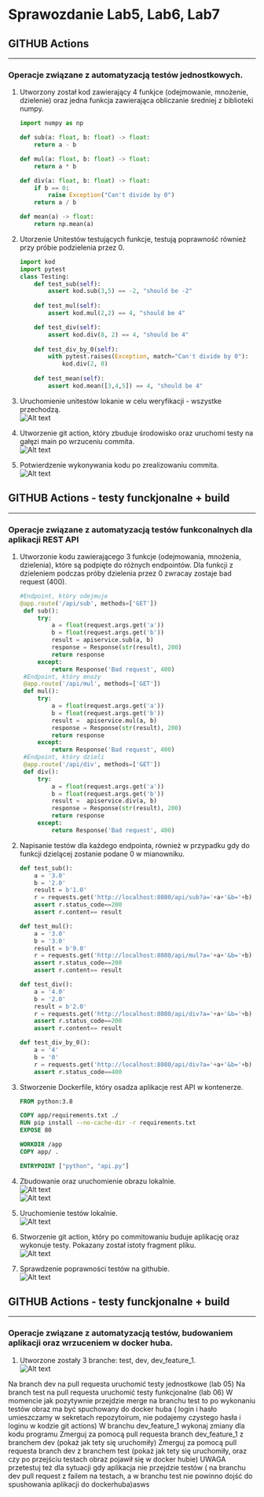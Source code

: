 # Sprawozdanie Lab5, Lab6, Lab7

## GITHUB Actions
---

### Operacje związane z automatyzacją testów jednostkowych.

1. Utworzony został kod zawierający 4 funkjce (odejmowanie, mnożenie, dzielenie) oraz jedna funkcja zawierająca obliczanie średniej z biblioteki numpy.
    ```python
    import numpy as np

    def sub(a: float, b: float) -> float:
        return a - b

    def mul(a: float, b: float) -> float:
        return a * b

    def div(a: float, b: float) -> float:
        if b == 0:
            raise Exception("Can't divide by 0")
        return a / b

    def mean(a) -> float:
        return np.mean(a)
    ```

2. Utorzenie Unitestów testujących funkcje, testują poprawność również przy próbie podzielenia przez 0.
    ```python
    import kod
    import pytest
    class Testing:
        def test_sub(self):
            assert kod.sub(3,5) == -2, "should be -2"
        
        def test_mul(self):
            assert kod.mul(2,2) == 4, "should be 4"

        def test_div(self):
            assert kod.div(8, 2) == 4, "should be 4"
            
        def test_div_by_0(self):
            with pytest.raises(Exception, match="Can't divide by 0"):
                kod.div(2, 0) 
                
        def test_mean(self):
            assert kod.mean([3,4,5]) == 4, "should be 4"
    ```

2. Uruchomienie unitestów lokanie w celu weryfikacji - wszystke przechodzą.
    <br>
    ![Alt text](ss/Lab5/test%20local.PNG)

3. Utworzenie git action, który zbuduje środowisko oraz uruchomi testy na gałęzi main po wrzuceniu commita.
    <br>
    ![Alt text](ss/Lab5/workflow.PNG)

4. Potwierdzenie wykonywania kodu po zrealizowaniu commita.
   <br>
   ![Alt text](ss/Lab5/working%20workflow.PNG)


## GITHUB Actions - testy funckjonalne + build
---

### Operacje związane z automatyzacją testów funkconalnych dla aplikacji REST API

1. Utworzonie kodu zawierającego 3 funkcje (odejmowania, mnożenia, dzielenia), które są podpięte do różnych endpointów. Dla funkcji z dzieleniem podczas próby dzielenia przez 0 zwracay zostaje bad request (400).
   ```python
   #Endpoint, który odejmuje
   @app.route('/api/sub', methods=['GET'])
    def sub():
        try:
            a = float(request.args.get('a'))
            b = float(request.args.get('b'))
            result = apiservice.sub(a, b)
            response = Response(str(result), 200)
            return response
        except:
            return Response('Bad request', 400)
    #Endpoint, który mnoży
    @app.route('/api/mul', methods=['GET'])
    def mul():
        try:
            a = float(request.args.get('a'))
            b = float(request.args.get('b'))
            result =  apiservice.mul(a, b)
            response = Response(str(result), 200)
            return response
        except:
            return Response('Bad request', 400)
    #Endpoint, który dzieli
    @app.route('/api/div', methods=['GET'])
    def div():
        try:
            a = float(request.args.get('a'))
            b = float(request.args.get('b'))
            result =  apiservice.div(a, b)
            response = Response(str(result), 200)
            return response
        except:
            return Response('Bad request', 400)
   ```

2. Napisanie testów dla każdego endpointa, również w przypadku gdy do funkcji dzielącej zostanie podane 0 w mianowniku.
    ```python
    def test_sub():
        a = '3.0'
        b = '2.0'
        result = b'1.0'
        r = requests.get('http://localhost:8080/api/sub?a='+a+'&b='+b)
        assert r.status_code==200
        assert r.content== result

    def test_mul():
        a = '3.0'
        b = '3.0'
        result = b'9.0'
        r = requests.get('http://localhost:8080/api/mul?a='+a+'&b='+b)
        assert r.status_code==200
        assert r.content== result

    def test_div():
        a = '4.0'
        b = '2.0'
        result = b'2.0'
        r = requests.get('http://localhost:8080/api/div?a='+a+'&b='+b)
        assert r.status_code==200
        assert r.content== result

    def test_div_by_0():
        a = '4'
        b = '0'
        r = requests.get('http://localhost:8080/api/div?a='+a+'&b='+b)
        assert r.status_code==400
    ```
    
3. Stworzenie Dockerfile, który osadza aplikacje rest API w kontenerze.
    ```Dockerfile
    FROM python:3.8

    COPY app/requirements.txt ./
    RUN pip install --no-cache-dir -r requirements.txt
    EXPOSE 80

    WORKDIR /app
    COPY app/ .

    ENTRYPOINT ["python", "api.py"]
    ```

4. Zbudowanie oraz uruchomienie obrazu lokalnie.
    <br>
    ![Alt text](ss/Lab6/build.PNG)
    <br>
    ![Alt text](ss/Lab6/run.PNG)

5. Uruchomienie testów lokalnie.
    <br>
    ![Alt text](ss/Lab6/local%20test.PNG)

6. Stworzenie git action, który po commitowaniu buduje aplikację oraz wykonuje testy. Pokazany został istoty fragment pliku.
    <br>
    ![Alt text](ss/Lab6/worklfow.PNG)

7. Sprawdzenie poprawności testów na githubie.
    <br>
    ![Alt text](ss/Lab6/test%20github.PNG)


## GITHUB Actions - testy funckjonalne + build
---

### Operacje związane z automatyzacją testów, budowaniem aplikacji oraz wrzuceniem w docker huba.

1. Utworzone zostały 3 branche: test, dev, dev_feature_1.
    <br>
    ![Alt text](ss/Lab7/create%20branch.PNG)


   

Na branch dev na pull requesta uruchomić testy jednostkowe (lab 05)
Na branch test na pull requesta uruchomić testy funkcjonalne (lab 06)
W momencie jak pozytywnie przejdzie merge na branchu test to po wykonaniu testów obraz ma być spuchowany do docker huba ( login i hasło umieszczamy w sekretach repozytoirum, nie podajemy czystego hasła i loginu w kodzie git actions)
W branchu dev_feature_1 wykonaj zmiany dla kodu programu
Zmerguj za pomocą pull requesta branch dev_feature_1 z branchem dev (pokaż jak tety się uruchomiły)
Zmerguj za pomocą pull requesta branch dev z branchem test (pokaż jak tety się uruchomiły, oraz czy po przejściu testach obraz pojawił się w docker hubie) UWAGA przetestuj też dla sytuacji gdy aplikacja nie przejdzie testów ( na branchu dev pull request z failem na testach, a w branchu test nie powinno dojść do spushowania aplikacji do dockerhuba)asws